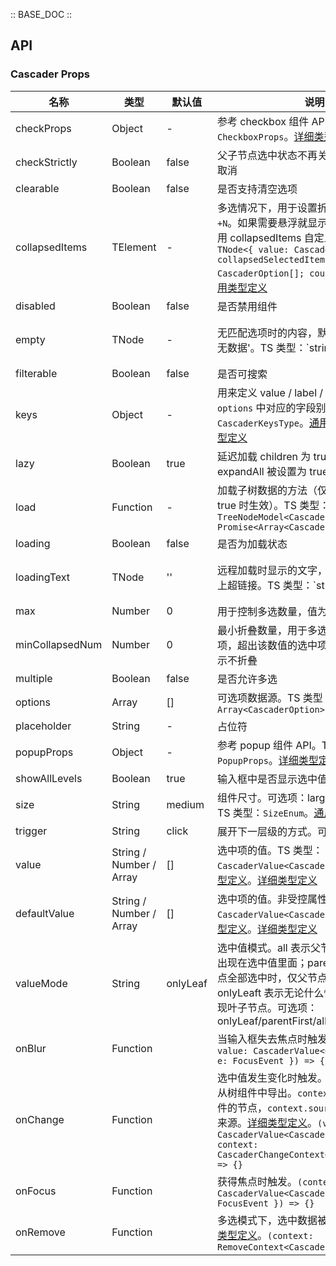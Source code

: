 :: BASE_DOC ::

## API

### Cascader Props

名称 | 类型 | 默认值 | 说明 | 必传
-- | -- | -- | -- | --
checkProps | Object | - | 参考 checkbox 组件 API。TS 类型：`CheckboxProps`。[详细类型定义](https://github.com/TDesignOteam/tdesign-react/blob/main/src/cascader/type.ts) | N
checkStrictly | Boolean | false | 父子节点选中状态不再关联，可各自选中或取消 | N
clearable | Boolean | false | 是否支持清空选项 | N
collapsedItems | TElement | - | 多选情况下，用于设置折叠项内容，默认为 `+N`。如果需要悬浮就显示其他内容，可以使用 collapsedItems 自定义。TS 类型：`TNode<{ value: CascaderOption[]; collapsedSelectedItems: CascaderOption[]; count: number }>`。[通用类型定义](https://github.com/TDesignOteam/tdesign-react/blob/main/src/common.ts) | N
disabled | Boolean | false | 是否禁用组件 | N
empty | TNode | - | 无匹配选项时的内容，默认全局配置为 '暂无数据'。TS 类型：`string | TNode`。[通用类型定义](https://github.com/TDesignOteam/tdesign-react/blob/main/src/common.ts) | N
filterable | Boolean | false | 是否可搜索 | N
keys | Object | - | 用来定义 value / label / children 在 `options` 中对应的字段别名。TS 类型：`CascaderKeysType`。[通用类型定义](https://github.com/TDesignOteam/tdesign-react/blob/main/src/common.ts)。[详细类型定义](https://github.com/TDesignOteam/tdesign-react/blob/main/src/cascader/type.ts) | N
lazy | Boolean | true | 延迟加载 children 为 true 的子节点，即使 expandAll 被设置为 true，也同样延迟加载 | N
load | Function | - | 加载子树数据的方法（仅当节点 children 为 true 时生效）。TS 类型：`(node: TreeNodeModel<CascaderOption>) => Promise<Array<CascaderOption>>` | N
loading | Boolean | false | 是否为加载状态 | N
loadingText | TNode | '' | 远程加载时显示的文字，支持自定义。如加上超链接。TS 类型：`string | TNode`。[通用类型定义](https://github.com/TDesignOteam/tdesign-react/blob/main/src/common.ts) | N
max | Number | 0 | 用于控制多选数量，值为 0 则不限制 | N
minCollapsedNum | Number | 0 | 最小折叠数量，用于多选情况下折叠选中项，超出该数值的选中项折叠。值为 0 则表示不折叠 | N
multiple | Boolean | false | 是否允许多选 | N
options | Array | [] | 可选项数据源。TS 类型：`Array<CascaderOption>` | N
placeholder | String | - | 占位符 | N
popupProps | Object | - | 参考 popup 组件 API。TS 类型：`PopupProps`。[详细类型定义](https://github.com/TDesignOteam/tdesign-react/blob/main/src/cascader/type.ts) | N
showAllLevels | Boolean | true | 输入框中是否显示选中值的完整路径 | N
size | String | medium | 组件尺寸。可选项：large/medium/small。TS 类型：`SizeEnum`。[通用类型定义](https://github.com/TDesignOteam/tdesign-react/blob/main/src/common.ts) | N
trigger | String | click | 展开下一层级的方式。可选项：click/hover | N
value | String / Number / Array | [] | 选中项的值。TS 类型：`CascaderValue<CascaderOption>`。[通用类型定义](https://github.com/TDesignOteam/tdesign-react/blob/main/src/common.ts)。[详细类型定义](https://github.com/TDesignOteam/tdesign-react/blob/main/src/cascader/type.ts) | N
defaultValue | String / Number / Array | [] | 选中项的值。非受控属性。TS 类型：`CascaderValue<CascaderOption>`。[通用类型定义](https://github.com/TDesignOteam/tdesign-react/blob/main/src/common.ts)。[详细类型定义](https://github.com/TDesignOteam/tdesign-react/blob/main/src/cascader/type.ts) | N
valueMode | String | onlyLeaf | 选中值模式。all 表示父节点和子节点全部会出现在选中值里面；parentFirst 表示当子节点全部选中时，仅父节点在选中值里面；onlyLeaft 表示无论什么情况，选中值仅呈现叶子节点。可选项：onlyLeaf/parentFirst/all | N
onBlur | Function |  | 当输入框失去焦点时触发。`(context: { value: CascaderValue<CascaderOption>; e: FocusEvent }) => {}` | N
onChange | Function |  | 选中值发生变化时触发。TreeNodeModel 从树组件中导出。`context.node` 表示触发事件的节点，`context.source` 表示触发事件的来源。[详细类型定义](https://github.com/TDesignOteam/tdesign-react/blob/main/src/cascader/type.ts)。`(value: CascaderValue<CascaderOption>, context: CascaderChangeContext<CascaderOption>) => {}` | N
onFocus | Function |  | 获得焦点时触发。`(context: { value: CascaderValue<CascaderOption>; e: FocusEvent }) => {}` | N
onRemove | Function |  | 多选模式下，选中数据被移除时触发。[详细类型定义](https://github.com/TDesignOteam/tdesign-react/blob/main/src/cascader/type.ts)。`(context: RemoveContext<CascaderOption>) => {}` | N
